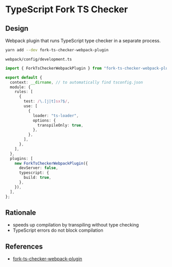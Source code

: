 # TypeScript Fork TS Checker

## Design

Webpack plugin that runs TypeScript type checker in a separate process.

```bash
yarn add --dev fork-ts-checker-webpack-plugin
```

`webpack/config/development.ts`

```typescript
import { ForkTsCheckerWebpackPlugin } from "fork-ts-checker-webpack-plugin/lib/plugin";

export default {
  context: __dirname, // to automatically find tsconfig.json
  module: {
    rules: [
      {
        test: /\.[j|t]sx?$/,
        use: [
          {
            loader: "ts-loader",
            options: {
              transpileOnly: true,
            },
          },
        ],
      },
    ],
  },
  plugins: [
    new ForkTsCheckerWebpackPlugin({
      devServer: false,
      typescript: {
        build: true,
      },
    }),
  ],
};
```

## Rationale

- speeds up compilation by transpiling without type checking
- TypeScript errors do not block compilation

## References

- [fork-ts-checker-webpack-plugin](https://github.com/TypeStrong/fork-ts-checker-webpack-plugin)
